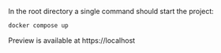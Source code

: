 In the root directory a single command should start the project:

```bash
docker compose up
```
Preview is available at https://localhost
